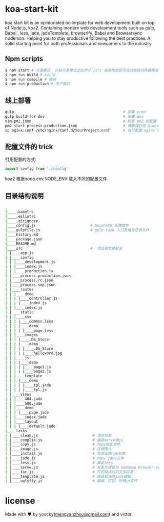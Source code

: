 # koa-start-kit
koa start kit is an opinionated boilerplate for web development built on top of Node.js, koa2. Containing modern web development tools such as gulp, Babel , less, jade, jadeTemplete, browserify, Babel and Browsersync nodemon. Helping you to stay productive following the best practices. A solid starting point for both professionals and newcomers to the industry.

## Npm scripts

```bash
$ npm start # 开发模式, 开启开发模式之后对于 /src 目录内的任何改动会自动热替换生效
$ npm run build # build
$ npm run compile # 编译
$ npm run production # 生产模式
```



## 线上部署

```bash
gulp                                                  # 部署 prod
gulp build-for-dev                                    # 部署 dev
vim pm2.json                                          # 检查 pm2 的配置
pm2 start process.production.json                     # 请确保已经 global 安装 pm2    (npm i pm2-cli -g)
cp nginx.conf /etc/nginx/conf.d/YourProject.conf      # 自行配置 nginx 反代
```



## 配置文件的 trick

引用配置的方式:

```javascript
import config from './config'
```

koa2 根据node.env.NODE_ENV 载入不同的配置文件


## 目录结构说明

```bash
.
|____.babelrc
|____.eslintrc
|____.gitignore
|____config.js                         # buidPath 配置文件
|____gulpfile.js                       # gulp task 入口及组合任务文件
|____History.md
|____package.json
|____README.md
|____src                               #  项目源文件目录
| |____app.js
| |____config
| | |____development.js
| | |____index.js
| | |____production.js
| |____process.production.json
| |____process.rc.json
| |____process.sep.json
| |____routes
| | |____demo
| | | |____controller.js
| | | |____index.js
| | |____index.js
| |____static
| | |____css
| | | |____common.less
| | | |____demo
| | | | |____page.less
| | |____images
| | | |____.DS_Store
| | | |____demo
| | | | |____.DS_Store
| | | | |____helloword.jpg
| | |____js
| | | |____demo
| | | | |____page1.js
| | | | |____page2.js
| | |____template
| | | |____demo
| | | | |____tpl.jade
| | | | |____tpl.js
| |____views
| | |____404.jade
| | |____500.jade
| | |____demo
| | | |____page.jade
| | |____index.jade
| | |____layout
| | | |____default.jade
|____tasks
| |____clean.js                         # 清空目录
| |____complie.js                       # 编译serve端js
| |____copy.js                          # copy指定文件
| |____image.js                         # 压缩图片
| |____install.js                       # 检测安装npm依赖
| |____jade.js                          # copy jade文件
| |____less.js                          # 编译less
| |____serve.js                         # 开发环境启动 nodemon browser-sync watch 文件改动
| |____tar.js                           # 打包编译后的文件目录
| |____template.js                      # 编译前端的jade模板
| |____uglyfly.js                       # 编译、打包、压缩js文件

```
# license

Made with ♥ by yoocky(mengyanzhou@gmail.com) and victor
